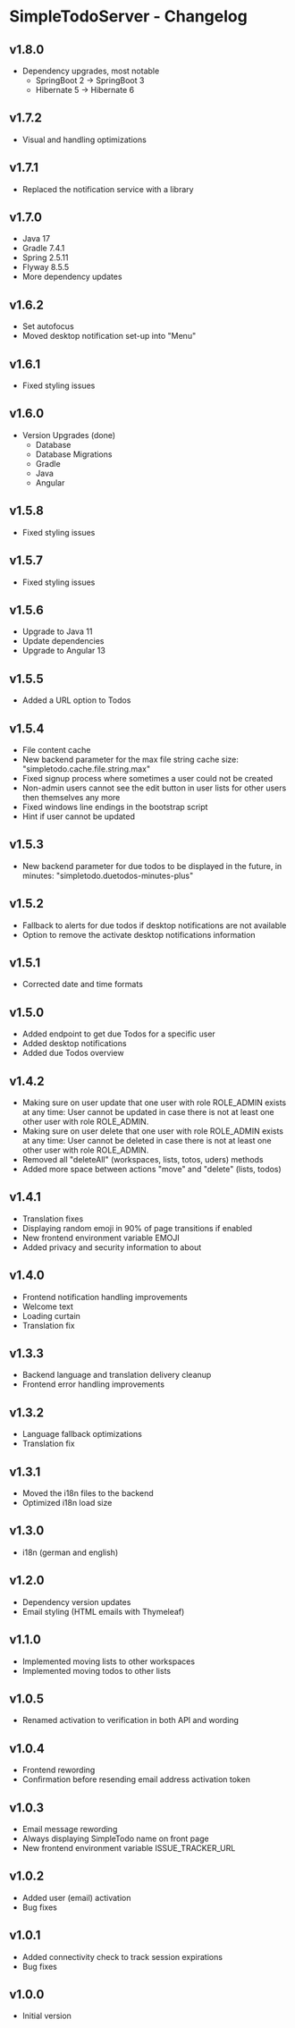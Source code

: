 # SimpleTodoServer - Changelog

## v1.8.0

- Dependency upgrades, most notable
	- SpringBoot 2 -> SpringBoot 3
	- Hibernate 5 -> Hibernate 6

## v1.7.2

- Visual and handling optimizations

## v1.7.1

- Replaced the notification service with a library

## v1.7.0

- Java 17
- Gradle 7.4.1
- Spring 2.5.11
- Flyway 8.5.5
- More dependency updates

## v1.6.2

- Set autofocus
- Moved desktop notification set-up into "Menu"

## v1.6.1

- Fixed styling issues

## v1.6.0

- Version Upgrades (done)
	- Database
	- Database Migrations
	- Gradle
	- Java
	- Angular

## v1.5.8

- Fixed styling issues

## v1.5.7

- Fixed styling issues

## v1.5.6

- Upgrade to Java 11
- Update dependencies
- Upgrade to Angular 13

## v1.5.5

- Added a URL option to Todos

## v1.5.4

- File content cache
- New backend parameter for the max file string cache size: "simpletodo.cache.file.string.max"
- Fixed signup process where sometimes a user could not be created
- Non-admin users cannot see the edit button in user lists for other users then themselves any more
- Fixed windows line endings in the bootstrap script
- Hint if user cannot be updated

## v1.5.3

- New backend parameter for due todos to be displayed in the future, in minutes: "simpletodo.duetodos-minutes-plus"

## v1.5.2

- Fallback to alerts for due todos if desktop notifications are not available
- Option to remove the activate desktop notifications information

## v1.5.1

- Corrected date and time formats

## v1.5.0

- Added endpoint to get due Todos for a specific user
- Added desktop notifications
- Added due Todos overview

## v1.4.2

- Making sure on user update that one user with role ROLE_ADMIN exists at any time: User cannot be updated in case there is not at least one other user with role ROLE_ADMIN.
- Making sure on user delete that one user with role ROLE_ADMIN exists at any time: User cannot be deleted in case there is not at least one other user with role ROLE_ADMIN.
- Removed all "deleteAll" (workspaces, lists, totos, uders) methods
- Added more space between actions "move" and "delete" (lists, todos)

## v1.4.1

- Translation fixes
- Displaying random emoji in 90% of page transitions if enabled
- New frontend environment variable EMOJI
- Added privacy and security information to about

## v1.4.0

- Frontend notification handling improvements
- Welcome text
- Loading curtain
- Translation fix

## v1.3.3

- Backend language and translation delivery cleanup
- Frontend error handling improvements

## v1.3.2

- Language fallback optimizations
- Translation fix

## v1.3.1

- Moved the i18n files to the backend
- Optimized i18n load size

## v1.3.0

- i18n (german and english)

## v1.2.0

- Dependency version updates
- Email styling (HTML emails with Thymeleaf)

## v1.1.0

- Implemented moving lists to other workspaces
- Implemented moving todos to other lists

## v1.0.5

- Renamed activation to verification in both API and wording

## v1.0.4

- Frontend rewording
- Confirmation before resending email address activation token

## v1.0.3

- Email message rewording
- Always displaying SimpleTodo name on front page
- New frontend environment variable ISSUE_TRACKER_URL

## v1.0.2

- Added user (email) activation
- Bug fixes

## v1.0.1

- Added connectivity check to track session expirations
- Bug fixes

## v1.0.0

- Initial version
